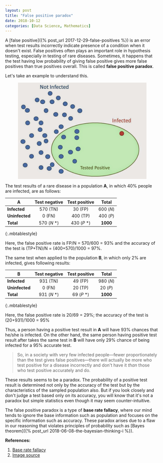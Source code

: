 ```yaml
---
layout: post
title: "False positive paradox"
date: 2018-10-12
categories: [Data Science, Mathematics]
---
```


A [false positive]({% post_url 2017-12-29-false-positives %}) is an error when test results incorrectly indicate presence of a condition when it doesn't exist. False positives often plays an important role in hypothesis testing, especially in testing of rare diseases. Sometimes, it happens that the test having low probability of giving false positive gives more false positives than true positives overall. This is called **false positive paradox**.

Let's take an example to understand this. 

<img src="/img/falsepositiveparadox.jpg" style="display: block; margin: auto; width: 420px; max-width: 100%;">

The test results of a rare disease in a population **A**, in which 40% people are infected, are as follows: 

| **A**          | Test negative      | Test positive | Total     |
|----------------|:------------------:|:-------------:|:---------:|
| **Infected**   | 570 (TN)           | 30 (FP)       | 600 (*N*) |
| **Uninfected** | 0 (FN)             | 400 (TP)      | 400 (*P*) |
| **Total**      | 570 (*N* *)        | 430 (*P* *)   | **1000**  |
{:.mbtablestyle}

Here, the false positive rate is FP/N = 570/600 = 93% and the accuracy of the test is (TP+TN)/N = (400+570)/1000 = 97%.

The same test when applied to the population **B**, in which only 2% are infected, gives following results: 

| **B**          | Test negative      | Test positive | Total     |
|----------------|:------------------:|:-------------:|:---------:|
| **Infected**   | 931 (TN)           | 49 (FP)       | 980 (*N*) |
| **Uninfected** | 0 (FN)             | 20 (TP)       | 20 (*P*)  |
| **Total**      | 931 (*N* *)        | 69 (*P* *)    | **1000**  |
{:.mbtablestyle}

Here, the false positive rate is 20/69 =  29%; the accuracy of the test is (20+931)/1000 = 95%

Thus, a person having a positive test result in **A** will have 93% chances that he/she is infected. On the other hand, the same person having positive test result after takes the same test in **B** will have only 29% chance of being infected for a 95% accurate test. 

> So, in a society with very few infected people—fewer proportionately than the test gives false positives—there will actually be more who test positive for a disease incorrectly and don't have it *than* those who test positive accurately and do.

These results seems to be a paradox. The probability of a positive test result is determined not only by the accuracy of the test but by the characteristics of the sampled population also. But if you look closely and don't judge a test based only on its accuracy, you will know that it's not a paradox but simple statistics even though it may seem counter-intuitive.

The false positive paradox is a type of **base rate fallacy**, where our mind tends to ignore the base information such as population and focuses on the specific information such as accuracy. These paradox arises due to a flaw in our reasoning that violates principles of probability such as [Bayes theorem]({% post_url 2018-06-08-the-bayesian-thinking-i %}).

**References:**  
1. [Base rate fallacy](https://en.wikipedia.org/wiki/Base_rate_fallacy#False_positive_paradox)  
2. [Image source](http://liketeaching.blogspot.com/2014/06/the-false-positive-paradox-as-class.html)
